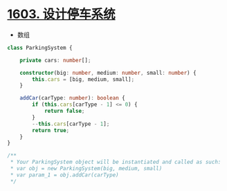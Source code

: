 
# [1603. 设计停车系统](https://leetcode-cn.com/problems/design-parking-system/)

- 数组

```typescript
class ParkingSystem {

    private cars: number[];

    constructor(big: number, medium: number, small: number) {
        this.cars = [big, medium, small];
    }

    addCar(carType: number): boolean {
        if (this.cars[carType - 1] <= 0) {
            return false;
        }
        --this.cars[carType - 1];
        return true;
    }
}

/**
 * Your ParkingSystem object will be instantiated and called as such:
 * var obj = new ParkingSystem(big, medium, small)
 * var param_1 = obj.addCar(carType)
 */
```
